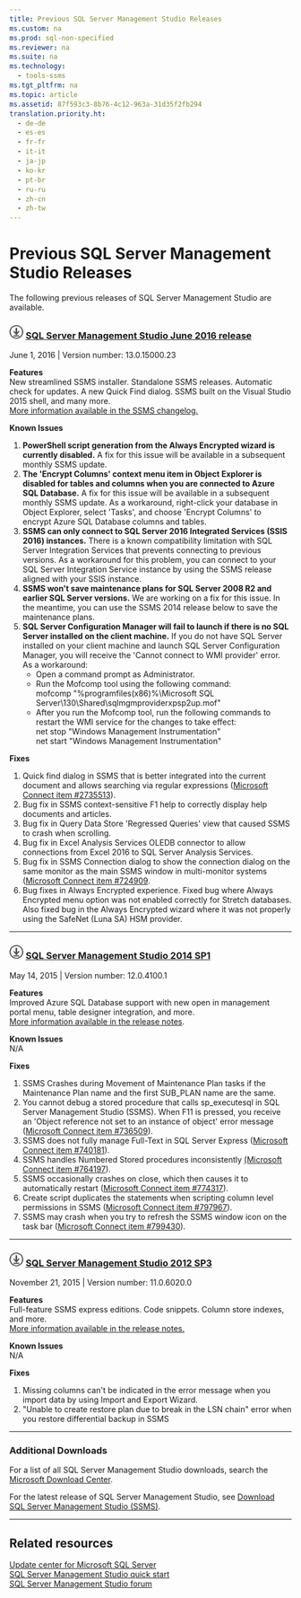 ```yaml
---
title: Previous SQL Server Management Studio Releases
ms.custom: na
ms.prod: sql-non-specified
ms.reviewer: na
ms.suite: na
ms.technology: 
  - tools-ssms
ms.tgt_pltfrm: na
ms.topic: article
ms.assetid: 87f593c3-8b76-4c12-963a-31d35f2fb294
translation.priority.ht: 
  - de-de
  - es-es
  - fr-fr
  - it-it
  - ja-jp
  - ko-kr
  - pt-br
  - ru-ru
  - zh-cn
  - zh-tw
---
```

# Previous SQL Server Management Studio Releases
  
The following previous releases of SQL Server Management Studio are available.
  
### ![download](../content/media/download.png) [SQL Server Management Studio June 2016 release](http://go.microsoft.com/fwlink/?LinkID=799832)

June 1, 2016 | Version number: 13.0.15000.23

**Features**  
New streamlined SSMS installer. Standalone SSMS releases. Automatic check for updates. A new Quick Find dialog. SSMS built on the Visual Studio 2015 shell, and many more.   
[More information available in the SSMS changelog.](../content/SQL-Server-Management-Studio---Changelog--SSMS-.md)

**Known Issues** 
1. **PowerShell script generation from the Always Encrypted wizard is currently disabled.**
A fix for this issue will be available in a subsequent monthly SSMS update.
2. **The 'Encrypt Columns' context menu item in Object Explorer is disabled for tables and columns when you are connected to Azure SQL Database.** A fix for this issue will be available in a subsequent monthly SSMS update. As a workaround, right-click your database in Object Explorer, select 'Tasks', and choose 'Encrypt Columns' to encrypt Azure SQL Database columns and tables.
3. **SSMS can only connect to SQL Server 2016 Integrated Services (SSIS 2016) instances.** There is a known compatibility limitation with SQL Server Integration Services that prevents connecting to previous versions.
As a workaround for this problem, you can connect to your SQL Server Integration Service instance by using the SSMS release aligned with your SSIS instance.
4. **SSMS won't save maintenance plans for SQL Server 2008 R2 and earlier SQL Server versions.** We are working on a fix for this issue. In the meantime, you can use the SSMS 2014 release below to save the maintenance plans.
5. **SQL Server Configuration Manager will fail to launch if there is no SQL Server installed on the client machine.** If you do not have SQL Server installed on your client machine and launch SQL Server Configuration Manager, you will receive the 'Cannot connect to WMI provider' error. As a workaround:
    * Open a command prompt as Administrator.
    * Run the Mofcomp tool using the following command:  
      mofcomp "%programfiles(x86)%\Microsoft SQL Server\130\Shared\sqlmgmproviderxpsp2up.mof"
    * After you run the Mofcomp tool, run the following commands to restart the WMI service for the changes to take effect:  
       net stop "Windows Management Instrumentation"  
       net start "Windows Management Instrumentation"

**Fixes**  
1. Quick find dialog in SSMS that is better integrated into the current document and allows searching via regular expressions ([Microsoft Connect item #2735513](https://connect.microsoft.com/SQLServer/feedback/details/2735513/quick-find-replace-in-ssms-2016-rc3/)).
2. Bug fix in SSMS context-sensitive F1 help to correctly display help documents and articles.
3. Bug fix in Query Data Store 'Regressed Queries' view that caused SSMS to crash when scrolling.
4. Bug fix in Excel Analysis Services OLEDB connector to allow connections from Excel 2016 to SQL Server Analysis Services.
5. Bug fix in SSMS Connection dialog to show the connection dialog on the same monitor as the main SSMS window in multi-monitor systems ([Microsoft Connect item #724909](https://connect.microsoft.com/SQLServer/feedback/details/724909/connection-dialog-appears-off-screen/).
6. Bug fixes in Always Encrypted experience. Fixed bug where Always Encrypted menu option was not enabled correctly for Stretch databases. Also fixed bug in the Always Encrypted wizard where it was not properly using the SafeNet (Luna SA) HSM provider.

---
### ![download](../content/media/download.png) [SQL Server Management Studio 2014 SP1](http://download.microsoft.com/download/1/5/6/156992E6-F7C7-4E55-833D-249BD2348138/ENU/x86/SQLManagementStudio_x86_ENU.exe)

May 14, 2015 | Version number: 12.0.4100.1

**Features**  
Improved Azure SQL Database support with new open in management portal menu, table designer integration, and more.   
[More information available in the release notes](https://support.microsoft.com/en-us/kb/3058865).

**Known Issues**  
N/A

**Fixes**
1. SSMS Crashes during Movement of Maintenance Plan tasks if the Maintenance Plan name and the first SUB_PLAN name are the same.
2. You cannot debug a stored procedure that calls sp_executesql in SQL Server Management Studio (SSMS). When F11 is pressed, you receive an 'Object reference not set to an instance of object' error message ([Microsoft Connect item #736509](https://connect.microsoft.com/SQLServer/feedback/details/736509/sql-server-2012-rtm-management-studio-cannot-debug-sp-executesql)).
3. SSMS does not fully manage Full-Text in SQL Server Express ([Microsoft Connect item #740181](https://connect.microsoft.com/SQLServer/feedback/details/740181/management-studio-does-not-fully-manage-full-text-in-sql-server-express)).
4. SSMS handles Numbered Stored procedures inconsistently [(Microsoft Connect item #764197](https://connect.microsoft.com/SQLServer/feedback/details/764197/ssms-2012-inconsistently-handles-numbered-procedures)).
5. SSMS occasionally crashes on close, which then causes it to automatically restart ([Microsoft Connect item #774317](https://connect.microsoft.com/SQLServer/feedback/details/774317/sql-server-management-studio-2012-2014-crashes-when-closing)).
6. Create script duplicates the statements when scripting column level permissions in SSMS ([Microsoft Connect item #797967](https://connect.microsoft.com/SQLServer/feedback/details/797967/ssms-create-script-duplicates-the-statements-for-grant-or-deny-column-permissions)).
7. SSMS may crash when you try to refresh the SSMS window icon on the task bar ([Microsoft Connect item #799430](https://connect.microsoft.com/SQLServer/feedback/details/799430/ssms-2012-sp-1-cu-5-installed-crash-when-enforce-refresh-on-connect)).

---
### ![download](../content/media/download.png) [SQL Server Management Studio 2012 SP3](http://download.microsoft.com/download/F/6/7/F673709C-D371-4A64-8BF9-C1DD73F60990/ENU/x86/SQLManagementStudio_x86_ENU.exe)  
  
November 21, 2015 | Version number: 11.0.6020.0

**Features**  
Full\-feature SSMS express editions. Code snippets. Column store indexes, and more.  
[More information available in the release notes.](https://support.microsoft.com/en-us/kb/3072779)
 
**Known Issues**  
N/A

**Fixes**
1. Missing columns can't be indicated in the error message when you import data by using Import and Export Wizard.
2. "Unable to create restore plan due to break in the LSN chain" error when you restore differential backup in SSMS

---
### Additional Downloads  
For a list of all SQL Server Management Studio downloads, search the [Microsoft Download Center](https://www.microsoft.com/en-us/download/search.aspx?q=sql%20server%20management%20studio&p=0&r=10&t=&s=Relevancy~Descending).  
  
For the latest release of SQL Server Management Studio, see [Download SQL Server Management Studio &#40;SSMS&#41;](../content/Download-SQL-Server-Management-Studio--SSMS-.md).  

---  
## Related resources
[Update center for Microsoft SQL Server](https://technet.microsoft.com/sqlserver/ff803383.aspx)   
[SQL Server Management Studio quick start](assetId:///d2bade70-07cf-4d94-b5d2-88aecb538ed1)  
[SQL Server Management Studio forum](https://social.msdn.microsoft.com/forums/en-us/home?forum=sqltools)  

  
